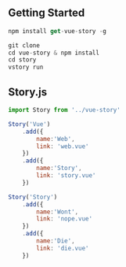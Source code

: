 ## Getting Started

```js
npm install get-vue-story -g
```
```js
git clone
cd vue-story & npm install
cd story
vstory run
```

## Story.js

```js
import Story from '../vue-story'

Story('Vue')
	.add({
		name:'Web',
		link: 'web.vue'
	})
	.add({
		name:'Story',
		link: 'story.vue'
	})  

Story('Story')
	.add({
		name:'Wont',
		link: 'nope.vue'
	})
	.add({
		name:'Die',
		link: 'die.vue'
	})  
```
